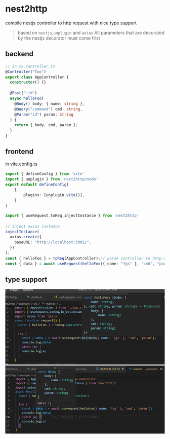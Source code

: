 # nest2http

compile nestjs controller to http request with nice type support

> based on `nestjs`,`unplugin` and `axios`
> All parameters that are decorated by the nestjs decorator must come first

## backend

```ts
// in xx.controller.ts
@Controller("foo")
export class AppController {
  constructor() {}

  @Post(":id")
  async helloFoo(
    @Body() body: { name: string },
    @Query("command") cmd: string,
    @Param("id") param: string
  ) {
    return { body, cmd, param };
  }
}
```

## frontend
in vite.config.ts
```ts
import { defineConfig } from 'vite'
import { unplugin } from 'nest2http/node'
export default defineConfig(
    {
        plugins: [unplugin.vite()],
    }
)
```


```ts
import { useRequest,toReq,injectInstance } from 'nest2http'

// inject axios instance
injectInstance(
  axios.create({
    baseURL: "http://localhost:3002/",
  })
);
const { helloFoo } = toReq(AppController);// parse controller to http-request
const { data } = await useRequest(helloFoo({ name: "fgs" }, "cmd", "param"));
```


## type support
![requset](./assets/1.png)
![response](./assets/2.png)